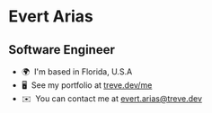Evert Arias
============================

Software Engineer
------------------

* 🌍  I'm based in Florida, U.S.A
* 🖥️  See my portfolio at [treve.dev/me](http://me.treve.dev)
* ✉️  You can contact me at [evert.arias@treve.dev](mailto:evert.arias@treve.dev)
